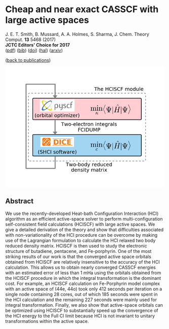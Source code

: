 # Cheap and near exact CASSCF with large active spaces  
 J. E. T. Smith, B. Mussard, A. A. Holmes, S. Sharma, J. Chem. Theory Comput. **13** 5468 (2017)  
 **JCTC Editors' Choice for 2017**  
 ([pdf](doc/SmiMusHolSha-JCTC-2017.pdf))
 ([bib](doc/SmiMusHolSha-JCTC-2017.bib))
 ([doi](https://doi.org/10.1021/acs.jctc.7b00900))
 ([hal](http://hal.upmc.fr/hal-01612876))
 ([arxiv](http://arxiv.org/abs/1708.07544))

([back to publications](../../))

![](../img/workflow.png)


## Abstract
We use the recently-developed Heat-bath Configuration Interaction (HCI) algorithm as an efficient active-space solver to perform multi-configuration self-consistent field calculations (HCISCF) with large active spaces. We give a detailed derivation of the theory and show that difficulties associated with non-variationality of the HCI procedure can be overcome by making use of the Lagrangian formulation to calculate the HCI relaxed two body reduced density matrix. HCISCF is then used to study the electronic structure of butadiene, pentacene, and Fe-porphyrin. One of the most striking results of our work is that the converged active space orbitals obtained from HCISCF are relatively insensitive to the accuracy of the HCI calculation. This allows us to obtain nearly converged CASSCF energies with an estimated error of less than 1 mHa using the orbitals obtained from the HCISCF procedure in which the integral transformation is the dominant cost. For example, an HCISCF calculation on Fe-Porphyrin model complex with an active space of (44e, 44o) took only 412 seconds per iteration on a single node containing 28 cores, out of which 185 seconds were spent in the HCI calculation and the remaining 227 seconds were mainly used for integral transformation. Finally, we also show that active-space orbitals can be optimized using HCISCF to substantially speed up the convergence of the HCI energy to the Full CI limit because HCI is not invariant to unitary transformations within the active space.

